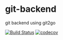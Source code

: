 # git-backend
git backend using git2go

[![Build Status](https://travis-ci.org/Berger7/gitbackend.svg?branch=master)](https://travis-ci.org/Berger7/gitbackend)
[![codecov](https://codecov.io/gh/Berger7/gitbackend/branch/master/graph/badge.svg)](https://codecov.io/gh/Berger7/gitbackend)
